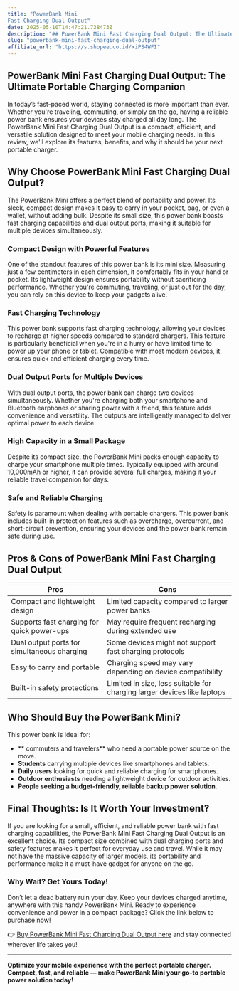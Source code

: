 ```yaml
---
title: "PowerBank Mini
Fast Charging Dual Output"
date: 2025-05-10T14:47:21.738473Z
description: "## PowerBank Mini Fast Charging Dual Output: The Ultimate Portable Charging Companion..."
slug: "powerbank-mini-fast-charging-dual-output"
affiliate_url: "https://s.shopee.co.id/xiPS4WFI"
---
```

## PowerBank Mini Fast Charging Dual Output: The Ultimate Portable Charging Companion

In today’s fast-paced world, staying connected is more important than ever. Whether you're traveling, commuting, or simply on the go, having a reliable power bank ensures your devices stay charged all day long. The PowerBank Mini Fast Charging Dual Output is a compact, efficient, and versatile solution designed to meet your mobile charging needs. In this review, we'll explore its features, benefits, and why it should be your next portable charger.

## Why Choose PowerBank Mini Fast Charging Dual Output?

The PowerBank Mini offers a perfect blend of portability and power. Its sleek, compact design makes it easy to carry in your pocket, bag, or even a wallet, without adding bulk. Despite its small size, this power bank boasts fast charging capabilities and dual output ports, making it suitable for multiple devices simultaneously.

### Compact Design with Powerful Features

One of the standout features of this power bank is its mini size. Measuring just a few centimeters in each dimension, it comfortably fits in your hand or pocket. Its lightweight design ensures portability without sacrificing performance. Whether you're commuting, traveling, or just out for the day, you can rely on this device to keep your gadgets alive.

### Fast Charging Technology

This power bank supports fast charging technology, allowing your devices to recharge at higher speeds compared to standard chargers. This feature is particularly beneficial when you're in a hurry or have limited time to power up your phone or tablet. Compatible with most modern devices, it ensures quick and efficient charging every time.

### Dual Output Ports for Multiple Devices

With dual output ports, the power bank can charge two devices simultaneously. Whether you're charging both your smartphone and Bluetooth earphones or sharing power with a friend, this feature adds convenience and versatility. The outputs are intelligently managed to deliver optimal power to each device.

### High Capacity in a Small Package

Despite its compact size, the PowerBank Mini packs enough capacity to charge your smartphone multiple times. Typically equipped with around 10,000mAh or higher, it can provide several full charges, making it your reliable travel companion for days.

### Safe and Reliable Charging

Safety is paramount when dealing with portable chargers. This power bank includes built-in protection features such as overcharge, overcurrent, and short-circuit prevention, ensuring your devices and the power bank remain safe during use.

## Pros & Cons of PowerBank Mini Fast Charging Dual Output

| Pros                                      | Cons                                  |
|-------------------------------------------|---------------------------------------|
| Compact and lightweight design           | Limited capacity compared to larger power banks |
| Supports fast charging for quick power-ups| May require frequent recharging during extended use |
| Dual output ports for simultaneous charging | Some devices might not support fast charging protocols |
| Easy to carry and portable               | Charging speed may vary depending on device compatibility |
| Built-in safety protections             | Limited in size, less suitable for charging larger devices like laptops |

## Who Should Buy the PowerBank Mini?

This power bank is ideal for:

- ** commuters and travelers** who need a portable power source on the move.
- **Students** carrying multiple devices like smartphones and tablets.
- **Daily users** looking for quick and reliable charging for smartphones.
- **Outdoor enthusiasts** needing a lightweight device for outdoor activities.
- **People seeking a budget-friendly, reliable backup power solution**.

## Final Thoughts: Is It Worth Your Investment?

If you are looking for a small, efficient, and reliable power bank with fast charging capabilities, the PowerBank Mini Fast Charging Dual Output is an excellent choice. Its compact size combined with dual charging ports and safety features makes it perfect for everyday use and travel. While it may not have the massive capacity of larger models, its portability and performance make it a must-have gadget for anyone on the go.

### Why Wait? Get Yours Today!

Don’t let a dead battery ruin your day. Keep your devices charged anytime, anywhere with this handy PowerBank Mini. Ready to experience convenience and power in a compact package? Click the link below to purchase now!

👉 [Buy PowerBank Mini Fast Charging Dual Output here](https://s.shopee.co.id/xiPS4WFI) and stay connected wherever life takes you!

---

**Optimize your mobile experience with the perfect portable charger. Compact, fast, and reliable — make PowerBank Mini your go-to portable power solution today!**